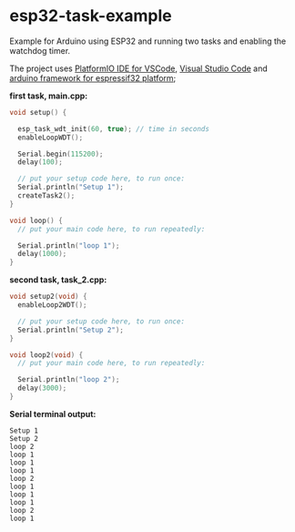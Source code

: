 # esp32-task-example

Example for Arduino using ESP32 and running two tasks and enabling the watchdog timer.


The project uses [PlatformIO IDE for VSCode](https://platformio.org/install/ide?install=vscode), [Visual Studio Code](https://code.visualstudio.com/) and [arduino framework for espressif32 platform](https://github.com/espressif/arduino-esp32);


**first task, main.cpp:**
```C++
void setup() {

  esp_task_wdt_init(60, true); // time in seconds
  enableLoopWDT();

  Serial.begin(115200);
  delay(100);

  // put your setup code here, to run once:
  Serial.println("Setup 1");
  createTask2();
}

void loop() {
  // put your main code here, to run repeatedly:

  Serial.println("loop 1");
  delay(1000);
}

```


**second task, task_2.cpp:**
```C++
void setup2(void) {
  enableLoop2WDT();

  // put your setup code here, to run once:
  Serial.println("Setup 2");
}

void loop2(void) {
  // put your main code here, to run repeatedly:

  Serial.println("loop 2");
  delay(3000);
}
```


**Serial terminal output:**
```
Setup 1
Setup 2
loop 2
loop 1
loop 1
loop 1
loop 2
loop 1
loop 1
loop 1
loop 2
loop 1
```
